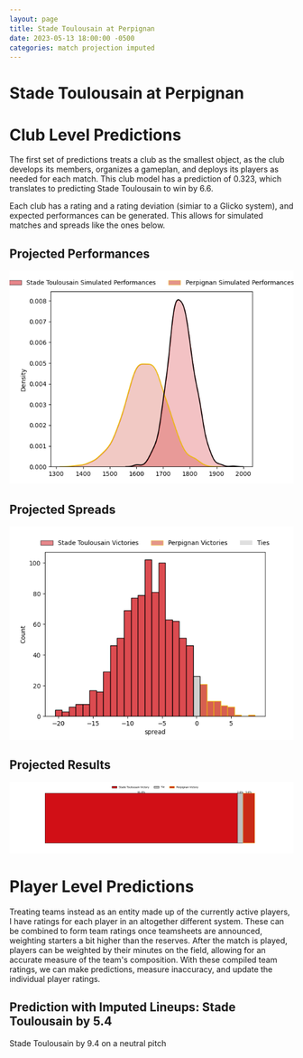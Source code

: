 ```yaml
---  
layout: page  
title: Stade Toulousain at Perpignan  
date: 2023-05-13 18:00:00 -0500  
categories: match projection imputed  
---
```

# Stade Toulousain at Perpignan

# Club Level Predictions


The first set of predictions treats a club as the smallest object, as the club develops its members, organizes a gameplan, and deploys its players as needed for each match. This club model has a prediction of 0.323, which translates to predicting Stade Toulousain to win by 6.6.

Each club has a rating and a rating deviation (simiar to a Glicko system), and expected performances can be generated. This allows for simulated matches and spreads like the ones below.
## Projected Performances


![Projected Performances](plots/performances_2023-05-13-Perpignan-StadeToulousain.png)
## Projected Spreads


![Projected Spreads](plots/spreads_2023-05-13-Perpignan-StadeToulousain.png)
## Projected Results


![Projected Results](plots/resultbar_2023-05-13-Perpignan-StadeToulousain.png)
# Player Level Predictions


Treating teams instead as an entity made up of the currently active players, I have ratings for each player in an altogether different system. These can be combined to form team ratings once teamsheets are announced, weighting starters a bit higher than the reserves. After the match is played, players can be weighted by their minutes on the field, allowing for an accurate measure of the team's composition. With these compiled team ratings, we can make predictions, measure inaccuracy, and update the individual player ratings.
## Prediction with Imputed Lineups: Stade Toulousain by 5.4


Stade Toulousain by 9.4 on a neutral pitch

